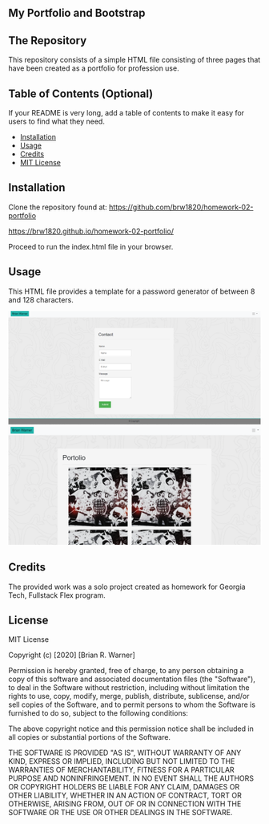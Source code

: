 ## My Portfolio and Bootstrap

## The Repository

This repository consists of a simple HTML file consisting of three pages that have been created as a portfolio for profession use. 


## Table of Contents (Optional)

If your README is very long, add a table of contents to make it easy for users to find what they need.

* [Installation](#installation)
* [Usage](#usage)
* [Credits](#credits)
* [MIT License](#mit_license)


## Installation

Clone the repository found at:
https://github.com/brw1820/homework-02-portfolio

https://brw1820.github.io/homework-02-portfolio/

Proceed to run the index.html file in your browser.


## Usage 

This HTML file provides a template for a password generator of between 8 and 128 characters.

![Test Application](./Contact.PNG)
![Test Application](./Portfolio.PNG)

## Credits

The provided work was a solo project created as homework for Georgia Tech, Fullstack Flex program.


## License

MIT License

Copyright (c) [2020] [Brian R. Warner]

Permission is hereby granted, free of charge, to any person obtaining a copy
of this software and associated documentation files (the "Software"), to deal
in the Software without restriction, including without limitation the rights
to use, copy, modify, merge, publish, distribute, sublicense, and/or sell
copies of the Software, and to permit persons to whom the Software is
furnished to do so, subject to the following conditions:

The above copyright notice and this permission notice shall be included in all
copies or substantial portions of the Software.

THE SOFTWARE IS PROVIDED "AS IS", WITHOUT WARRANTY OF ANY KIND, EXPRESS OR
IMPLIED, INCLUDING BUT NOT LIMITED TO THE WARRANTIES OF MERCHANTABILITY,
FITNESS FOR A PARTICULAR PURPOSE AND NONINFRINGEMENT. IN NO EVENT SHALL THE
AUTHORS OR COPYRIGHT HOLDERS BE LIABLE FOR ANY CLAIM, DAMAGES OR OTHER
LIABILITY, WHETHER IN AN ACTION OF CONTRACT, TORT OR OTHERWISE, ARISING FROM,
OUT OF OR IN CONNECTION WITH THE SOFTWARE OR THE USE OR OTHER DEALINGS IN THE
SOFTWARE.



